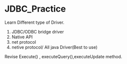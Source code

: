 # JDBC_Practice
Learn Different type of Driver.
  1. JDBC/ODBC  bridge driver
  2. Native API
  3. net protocol
  4. netive protocol/ All java Driver(Best to use)

Revise Execute() , executeQuery(),executeUpdate method.
